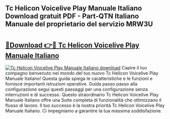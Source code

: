 ## Tc Helicon Voicelive Play Manuale Italiano Download gratuit PDF - Part-QTN Italiano Manuale del proprietario del servizio MRW3U

# <h2><a href="http://dfftcy.blite.top/?on=Tc+Helicon+Voicelive+Play+Manuale+Italiano">🔗Download 👉🔴 Tc Helicon Voicelive Play Manuale Italiano</a></h2>

[![Tc Helicon Voicelive Play Manuale Italiano download](https://i.imgur.com/lujVjoI.png)](http://dfftcy.blite.top/?on=Tc+Helicon+Voicelive+Play+Manuale+Italiano)
Capire il tuo compagno benvenuto nel mondo del tuo nuovo Tc Helicon Voicelive Play Manuale Italiano! Questa guida spiega le caratteristiche e le funzioni e fornisce importanti istruzioni operative. Guida passo passo alla configurazione segui questi passaggi per una configurazione senza interruzioni e di successo. Questo straordinario Tc Helicon Voicelive Play Manuale Italiano offre una Suite completa di funzionalità che ottimizzano il flusso di lavoro. Il tuo successo è la nostra priorità Tc Helicon Voicelive Play Manuale Italiano. Ci impegniamo a garantire la tua massima soddisfazione.
